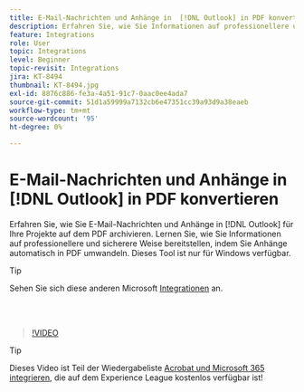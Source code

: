 ```yaml
---
title: E-Mail-Nachrichten und Anhänge in  [!DNL Outlook] in PDF konvertieren
description: Erfahren Sie, wie Sie Informationen auf professionellere und sicherere Weise innerhalb von  [!DNL Outlook] bereitstellen können.
feature: Integrations
role: User
topic: Integrations
level: Beginner
topic-revisit: Integrations
jira: KT-8494
thumbnail: KT-8494.jpg
exl-id: 8876c886-fe3a-4a51-91c7-0aac0ee4ada7
source-git-commit: 51d1a59999a7132cb6e47351cc39a93d9a38eaeb
workflow-type: tm+mt
source-wordcount: '95'
ht-degree: 0%

---
```


# E-Mail-Nachrichten und Anhänge in [!DNL Outlook] in PDF konvertieren

Erfahren Sie, wie Sie E-Mail-Nachrichten und Anhänge in [!DNL Outlook] für Ihre Projekte auf dem PDF archivieren. Lernen Sie, wie Sie Informationen auf professionellere und sicherere Weise bereitstellen, indem Sie Anhänge automatisch in PDF umwandeln. Dieses Tool ist nur für Windows verfügbar.

>[!TIP]
>
>Sehen Sie sich diese anderen Microsoft [Integrationen](../integrate/integrate-overview.md#microsoft) an.

<br> 

>[!VIDEO](https://video.tv.adobe.com/v/3415763?quality=12&learn=on&hidetitle=true&captions=ger)

>[!TIP]
>
>Dieses Video ist Teil der Wiedergabeliste [Acrobat und Microsoft 365 integrieren](https://experienceleague.adobe.com/de/playlists/acrobat-integrate-microsoft-365), die auf dem Experience League kostenlos verfügbar ist!
